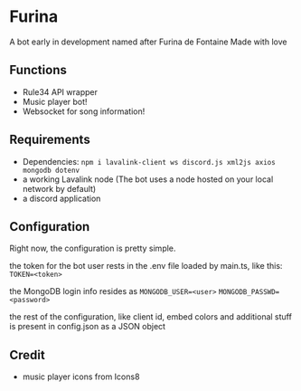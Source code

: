 # Furina
A bot early in development named after Furina de Fontaine
Made with love

## Functions
- Rule34 API wrapper
- Music player bot!
- Websocket for song information!

## Requirements
- Dependencies:
`npm i lavalink-client ws discord.js xml2js axios mongodb dotenv`
- a working Lavalink node (The bot uses a node hosted on your local network by default)
- a discord application

## Configuration
Right now, the configuration is pretty simple.

the token for the bot user rests in the .env file loaded by main.ts, like this:
`TOKEN=<token>`

the MongoDB login info resides as
`MONGODB_USER=<user>`
`MONGODB_PASSWD=<password>`

the rest of the configuration, like client id, embed colors and additional stuff is present in config.json as a JSON object

## Credit
- music player icons from Icons8 



